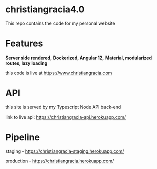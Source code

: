 # christiangracia4.0

This repo contains the code for my personal website


# Features

**Server side rendered, Dockerized, Angular 12, Material, modularized routes, lazy loading**

this code is live at https://www.christiangracia.com

# API

this site is served by my Typescript Node API back-end

link to live api: https://christiangracia-api.herokuapp.com/

# Pipeline

staging - https://christiangracia-staging.herokuapp.com/

production - https://christiangracia.herokuapp.com/
